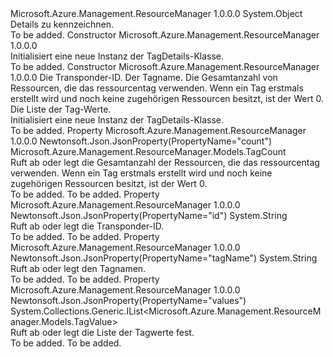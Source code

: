 <Type Name="TagDetails" FullName="Microsoft.Azure.Management.ResourceManager.Models.TagDetails">
  <TypeSignature Language="C#" Value="public class TagDetails" />
  <TypeSignature Language="ILAsm" Value=".class public auto ansi beforefieldinit TagDetails extends System.Object" />
  <TypeSignature Language="DocId" Value="T:Microsoft.Azure.Management.ResourceManager.Models.TagDetails" />
  <TypeSignature Language="VB.NET" Value="Public Class TagDetails" />
  <TypeSignature Language="F#" Value="type TagDetails = class" />
  <AssemblyInfo>
    <AssemblyName>Microsoft.Azure.Management.ResourceManager</AssemblyName>
    <AssemblyVersion>1.0.0.0</AssemblyVersion>
  </AssemblyInfo>
  <Base>
    <BaseTypeName>System.Object</BaseTypeName>
  </Base>
  <Interfaces />
  <Docs>
    <summary>
            Details zu kennzeichnen.
            </summary>
    <remarks>To be added.</remarks>
  </Docs>
  <Members>
    <Member MemberName=".ctor">
      <MemberSignature Language="C#" Value="public TagDetails ();" />
      <MemberSignature Language="ILAsm" Value=".method public hidebysig specialname rtspecialname instance void .ctor() cil managed" />
      <MemberSignature Language="DocId" Value="M:Microsoft.Azure.Management.ResourceManager.Models.TagDetails.#ctor" />
      <MemberSignature Language="VB.NET" Value="Public Sub New ()" />
      <MemberType>Constructor</MemberType>
      <AssemblyInfo>
        <AssemblyName>Microsoft.Azure.Management.ResourceManager</AssemblyName>
        <AssemblyVersion>1.0.0.0</AssemblyVersion>
      </AssemblyInfo>
      <Parameters />
      <Docs>
        <summary>
            Initialisiert eine neue Instanz der TagDetails-Klasse.
            </summary>
        <remarks>To be added.</remarks>
      </Docs>
    </Member>
    <Member MemberName=".ctor">
      <MemberSignature Language="C#" Value="public TagDetails (string id = null, string tagName = null, Microsoft.Azure.Management.ResourceManager.Models.TagCount count = null, System.Collections.Generic.IList&lt;Microsoft.Azure.Management.ResourceManager.Models.TagValue&gt; values = null);" />
      <MemberSignature Language="ILAsm" Value=".method public hidebysig specialname rtspecialname instance void .ctor(string id, string tagName, class Microsoft.Azure.Management.ResourceManager.Models.TagCount count, class System.Collections.Generic.IList`1&lt;class Microsoft.Azure.Management.ResourceManager.Models.TagValue&gt; values) cil managed" />
      <MemberSignature Language="DocId" Value="M:Microsoft.Azure.Management.ResourceManager.Models.TagDetails.#ctor(System.String,System.String,Microsoft.Azure.Management.ResourceManager.Models.TagCount,System.Collections.Generic.IList{Microsoft.Azure.Management.ResourceManager.Models.TagValue})" />
      <MemberSignature Language="VB.NET" Value="Public Sub New (Optional id As String = null, Optional tagName As String = null, Optional count As TagCount = null, Optional values As IList(Of TagValue) = null)" />
      <MemberSignature Language="F#" Value="new Microsoft.Azure.Management.ResourceManager.Models.TagDetails : string * string * Microsoft.Azure.Management.ResourceManager.Models.TagCount * System.Collections.Generic.IList&lt;Microsoft.Azure.Management.ResourceManager.Models.TagValue&gt; -&gt; Microsoft.Azure.Management.ResourceManager.Models.TagDetails" Usage="new Microsoft.Azure.Management.ResourceManager.Models.TagDetails (id, tagName, count, values)" />
      <MemberType>Constructor</MemberType>
      <AssemblyInfo>
        <AssemblyName>Microsoft.Azure.Management.ResourceManager</AssemblyName>
        <AssemblyVersion>1.0.0.0</AssemblyVersion>
      </AssemblyInfo>
      <Parameters>
        <Parameter Name="id" Type="System.String" />
        <Parameter Name="tagName" Type="System.String" />
        <Parameter Name="count" Type="Microsoft.Azure.Management.ResourceManager.Models.TagCount" />
        <Parameter Name="values" Type="System.Collections.Generic.IList&lt;Microsoft.Azure.Management.ResourceManager.Models.TagValue&gt;" />
      </Parameters>
      <Docs>
        <param name="id">Die Transponder-ID.</param>
        <param name="tagName">Der Tagname.</param>
        <param name="count">Die Gesamtanzahl von Ressourcen, die das ressourcentag verwenden. Wenn ein Tag erstmals erstellt wird und noch keine zugehörigen Ressourcen besitzt, ist der Wert 0.</param>
        <param name="values">Die Liste der Tag-Werte.</param>
        <summary>
            Initialisiert eine neue Instanz der TagDetails-Klasse.
            </summary>
        <remarks>To be added.</remarks>
      </Docs>
    </Member>
    <Member MemberName="Count">
      <MemberSignature Language="C#" Value="public Microsoft.Azure.Management.ResourceManager.Models.TagCount Count { get; set; }" />
      <MemberSignature Language="ILAsm" Value=".property instance class Microsoft.Azure.Management.ResourceManager.Models.TagCount Count" />
      <MemberSignature Language="DocId" Value="P:Microsoft.Azure.Management.ResourceManager.Models.TagDetails.Count" />
      <MemberSignature Language="VB.NET" Value="Public Property Count As TagCount" />
      <MemberSignature Language="F#" Value="member this.Count : Microsoft.Azure.Management.ResourceManager.Models.TagCount with get, set" Usage="Microsoft.Azure.Management.ResourceManager.Models.TagDetails.Count" />
      <MemberType>Property</MemberType>
      <AssemblyInfo>
        <AssemblyName>Microsoft.Azure.Management.ResourceManager</AssemblyName>
        <AssemblyVersion>1.0.0.0</AssemblyVersion>
      </AssemblyInfo>
      <Attributes>
        <Attribute>
          <AttributeName>Newtonsoft.Json.JsonProperty(PropertyName="count")</AttributeName>
        </Attribute>
      </Attributes>
      <ReturnValue>
        <ReturnType>Microsoft.Azure.Management.ResourceManager.Models.TagCount</ReturnType>
      </ReturnValue>
      <Docs>
        <summary>
            Ruft ab oder legt die Gesamtanzahl der Ressourcen, die das ressourcentag verwenden. Wenn ein Tag erstmals erstellt wird und noch keine zugehörigen Ressourcen besitzt, ist der Wert 0.
            </summary>
        <value>To be added.</value>
        <remarks>To be added.</remarks>
      </Docs>
    </Member>
    <Member MemberName="Id">
      <MemberSignature Language="C#" Value="public string Id { get; set; }" />
      <MemberSignature Language="ILAsm" Value=".property instance string Id" />
      <MemberSignature Language="DocId" Value="P:Microsoft.Azure.Management.ResourceManager.Models.TagDetails.Id" />
      <MemberSignature Language="VB.NET" Value="Public Property Id As String" />
      <MemberSignature Language="F#" Value="member this.Id : string with get, set" Usage="Microsoft.Azure.Management.ResourceManager.Models.TagDetails.Id" />
      <MemberType>Property</MemberType>
      <AssemblyInfo>
        <AssemblyName>Microsoft.Azure.Management.ResourceManager</AssemblyName>
        <AssemblyVersion>1.0.0.0</AssemblyVersion>
      </AssemblyInfo>
      <Attributes>
        <Attribute>
          <AttributeName>Newtonsoft.Json.JsonProperty(PropertyName="id")</AttributeName>
        </Attribute>
      </Attributes>
      <ReturnValue>
        <ReturnType>System.String</ReturnType>
      </ReturnValue>
      <Docs>
        <summary>
            Ruft ab oder legt die Transponder-ID.
            </summary>
        <value>To be added.</value>
        <remarks>To be added.</remarks>
      </Docs>
    </Member>
    <Member MemberName="TagName">
      <MemberSignature Language="C#" Value="public string TagName { get; set; }" />
      <MemberSignature Language="ILAsm" Value=".property instance string TagName" />
      <MemberSignature Language="DocId" Value="P:Microsoft.Azure.Management.ResourceManager.Models.TagDetails.TagName" />
      <MemberSignature Language="VB.NET" Value="Public Property TagName As String" />
      <MemberSignature Language="F#" Value="member this.TagName : string with get, set" Usage="Microsoft.Azure.Management.ResourceManager.Models.TagDetails.TagName" />
      <MemberType>Property</MemberType>
      <AssemblyInfo>
        <AssemblyName>Microsoft.Azure.Management.ResourceManager</AssemblyName>
        <AssemblyVersion>1.0.0.0</AssemblyVersion>
      </AssemblyInfo>
      <Attributes>
        <Attribute>
          <AttributeName>Newtonsoft.Json.JsonProperty(PropertyName="tagName")</AttributeName>
        </Attribute>
      </Attributes>
      <ReturnValue>
        <ReturnType>System.String</ReturnType>
      </ReturnValue>
      <Docs>
        <summary>
            Ruft ab oder legt den Tagnamen.
            </summary>
        <value>To be added.</value>
        <remarks>To be added.</remarks>
      </Docs>
    </Member>
    <Member MemberName="Values">
      <MemberSignature Language="C#" Value="public System.Collections.Generic.IList&lt;Microsoft.Azure.Management.ResourceManager.Models.TagValue&gt; Values { get; set; }" />
      <MemberSignature Language="ILAsm" Value=".property instance class System.Collections.Generic.IList`1&lt;class Microsoft.Azure.Management.ResourceManager.Models.TagValue&gt; Values" />
      <MemberSignature Language="DocId" Value="P:Microsoft.Azure.Management.ResourceManager.Models.TagDetails.Values" />
      <MemberSignature Language="VB.NET" Value="Public Property Values As IList(Of TagValue)" />
      <MemberSignature Language="F#" Value="member this.Values : System.Collections.Generic.IList&lt;Microsoft.Azure.Management.ResourceManager.Models.TagValue&gt; with get, set" Usage="Microsoft.Azure.Management.ResourceManager.Models.TagDetails.Values" />
      <MemberType>Property</MemberType>
      <AssemblyInfo>
        <AssemblyName>Microsoft.Azure.Management.ResourceManager</AssemblyName>
        <AssemblyVersion>1.0.0.0</AssemblyVersion>
      </AssemblyInfo>
      <Attributes>
        <Attribute>
          <AttributeName>Newtonsoft.Json.JsonProperty(PropertyName="values")</AttributeName>
        </Attribute>
      </Attributes>
      <ReturnValue>
        <ReturnType>System.Collections.Generic.IList&lt;Microsoft.Azure.Management.ResourceManager.Models.TagValue&gt;</ReturnType>
      </ReturnValue>
      <Docs>
        <summary>
            Ruft ab oder legt die Liste der Tagwerte fest.
            </summary>
        <value>To be added.</value>
        <remarks>To be added.</remarks>
      </Docs>
    </Member>
  </Members>
</Type>